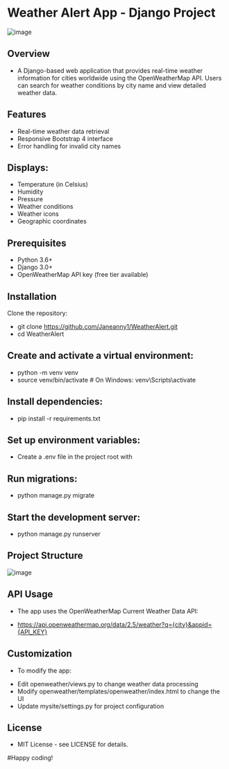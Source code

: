 # Weather Alert App - Django Project

![image](https://github.com/user-attachments/assets/080433db-ba75-4778-95d9-d577db40fd57)

## Overview
- A Django-based web application that provides real-time weather information for cities worldwide using the OpenWeatherMap API. Users can search for weather conditions by city name and view detailed weather data.

## Features
* Real-time weather data retrieval
* Responsive Bootstrap 4 interface
* Error handling for invalid city names

## Displays:
- Temperature (in Celsius)
- Humidity
- Pressure
- Weather conditions
- Weather icons
- Geographic coordinates

## Prerequisites
- Python 3.6+
- Django 3.0+
- OpenWeatherMap API key (free tier available)

## Installation
Clone the repository:
- git clone https://github.com/Janeanny1/WeatherAlert.git
- cd WeatherAlert

## Create and activate a virtual environment:
* python -m venv venv
* source venv/bin/activate  # On Windows: venv\Scripts\activate

## Install dependencies:
* pip install -r requirements.txt

## Set up environment variables:
- Create a .env file in the project root with

## Run migrations:
- python manage.py migrate

## Start the development server:
- python manage.py runserver

## Project Structure
![image](https://github.com/user-attachments/assets/519ffcb8-ad91-458e-a3dc-9b9936a3f96e)

## API Usage
- The app uses the OpenWeatherMap Current Weather Data API:
* https://api.openweathermap.org/data/2.5/weather?q={city}&appid={API_KEY}

## Customization
- To modify the app:
* Edit openweather/views.py to change weather data processing
* Modify openweather/templates/openweather/index.html to change the UI
* Update mysite/settings.py for project configuration

## License
- MIT License - see LICENSE for details.

#Happy coding!
